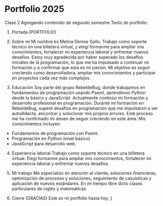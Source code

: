 # Portfolio 2025
Clase 2 Agregando contenido de segundo semestre
Texto de portfolio:

1. Portada (PORTFOLIO)

2. Sobre mí
Mi nombre es Melina Denise Gallo.
Trabajo como soporte técnico en una billetera virtual, 
y elegí formarme para ampliar mis conocimientos, fortalecer mi experiencia laboral 
y enfrentar nuevos desafíos.
Estoy muy agradecida por haber superado los desafíos iniciales de la programación, 
lo que me ha impulsado a continuar mi formación y a confirmar que esta es mi pasión. 
Mi objetivo es seguir creciendo como desarrolladora, ampliar mis conocimientos 
y participar en proyectos cada vez más complejos.

3. Educación
Soy parte del grupo RebeldeBug, donde trabajamos en fundamentos de programación usando Pseint, aprendimos Python desde lo básico y JavaScript. Actualmente continúo mi formación y desarrollo profesional en programación.
Durante mi formación en RebeldeBug, superé desafíos en programación que me impulsaron a ser autodidacta, encontrar y solucionar mis propios errores. Este proceso me ha confirmado mi deseo de seguir creciendo en este área. Mis conocimientos incluyen: 
- Fundamentos de programación con Pseint.
 - Programación en Python (nivel básico)
- JavaScript para desarrollo web.

4. Experiencia laboral
Trabajo como soporte técnico en una billetera virtual. 
Elegí formarme para ampliar mis conocimientos, 
fortalecer mi experiencia laboral y enfrentar nuevos desafíos.

5. Mi trabajo
Me especializo en atención al cliente, soluciones financieras, 
optimización de procesos y soluciones, 
seguimiento de casuísticas y aplicación de nuevos estándares.
En mi tiempo libre dicto clases particulares de inglés y matemáticas.

6. Cierre (GRACIAS)
Este es mi portfolio hasta hoy ;)